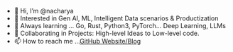 - 👋 Hi, I’m @nacharya
- 👀 Interested in Gen AI, ML, Intelligent Data scenarios & Productization
- 🌱 Always learning ... Go, Rust, Python3, PyTorch... Deep Learning, LLMs
- 💞️ Collaborating in Projects: High-level Ideas to Low-level code. 
- 📫 How to reach me ...[GitHub Website/Blog](http://nacharya.github.io)

<!---
nacharya/nacharya is a ✨ special ✨ repository because its `README.md` (this file) appears on your GitHub profile.
You can click the Preview link to take a look at your changes.
--->

